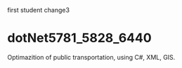 first student change3
# dotNet5781_5828_6440
Optimazition of public transportation, using C#, XML, 
GIS.

